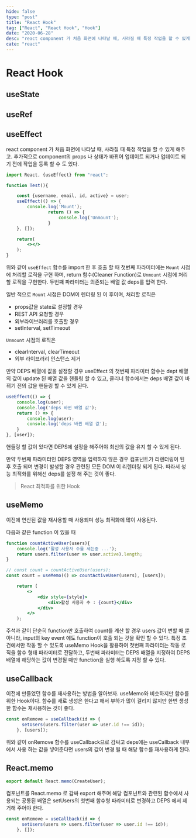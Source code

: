 ```yaml
---
hide: false
type: "post"
title: "React Hook"
tag: ["React", "React Hook", "Hook"]
date: "2020-06-28"
desc: "react component 가 처음 화면에 나타날 때, 사라질 때 특정 작업을 할 수 있게 해주고. 추가적으로 component의 props 나 상태가 바뀌어 업데이트 되거나 업데이트 되기 전에 작업을 등록 할 수 도 있다. 위와 같이 useEffect 함수를 import 한 후 호출 할 때 첫번째 파라미터에는 Mount 시점에 처리할 로직을 구현 하며, return 함수(Cleaner Function)로 "
cate: "react"
---
```


# React Hook

## useState

## useRef

## useEffect

react component 가 처음 화면에 나타날 때, 사라질 때 특정 작업을 할 수 있게 해주고. 추가적으로 component의 props 나 상태가 바뀌어 업데이트 되거나 업데이트 되기 전에 작업을 등록 할 수 도 있다. 

```jsx
import React, {useEffect} from "react";

function Test(){

    const {username, email, id, active} = user;
    useEffect(() => {
        console.log('Mount');
				return () => {
					console.log('Unmount');
				}
    }, []);

    return(
        <></>
    );
}
```

위와 같이 `useEffect` 함수를 import 한 후 호출 할 때 첫번째 파라미터에는 `Mount` 시점에 처리할 로직을 구현 하며, return 함수(Cleaner Function)로 `Unmount` 시점에 처리할 로직을 구현한다. 두번째 파라미터는 의존되는 배열 값 deps를 입력 한다. 

일반 적으로 `Mount` 시점은 DOM이 렌더링 된 이 후이며, 처리할 로직은

- props값을 state로 설정할 경우
- REST API 요청할 경우
- 외부라이브러리를 호출할 경우
- setInterval, setTimeout

`Unmount` 시점의 로직은

- clearInterval, clearTimeout
- 외부 라이브러리 인스턴스 제거

만약 DEPS 배열에 값을 설정할 경우 useEffect 의 첫번째 파라미터 함수는 dept 배열의 값이 update 된 배열 값을 핸들링 할 수 있고, 클리너 함수에서는 deps 배열 값이 바뀌기 전의 값을 핸들링 할 수 있게 된다. 

```jsx
useEffect(() => {
    console.log(user);
    console.log('deps 바뀐 배열 값');
    return () => {
        console.log(user);
        console.log('deps 바뀐 배열 값');
    }
}, [user]);
```

핸들링 할 값이 있다면 DEPS에 설정을 해주어야 최신의 값을 유지 할 수 있게 된다. 

만약 두번째 파라미터인 DEPS 영역을 입력하지 않은 경우 컴포넌트가 리렌더링이 된 후 호출 되며 변경이 발생할 경우 관련된 모든 DOM 이 리렌더링 되게 된다. 따라서 성능 최적화를 위해선 deps를 설정 해 주는 것이 좋다. 

> React 최적화를 위한 Hook

## useMemo

이전에 연산된 값을 재사용할 때 사용되며 성능 최적화에 많이 사용된다. 

다음과 같은 function 이 있을 때

```jsx
function countActiveUser(users){
    console.log('활성 사용자 수를 세는중 ...');
    return users.filter(user => user.active).length;
}

// const count = countActiveUser(users);
const count = useMemo(() => countActiveUser(users), [users]);

    return (
        <>
            <div style={style}>
                <div>활성 사용자 수 : {count}</div>
            </div>
        </>
    );
```

주석과 같이 단순히 function만 호출하여 count를 계산 할 경우 users 값이 변할 때 뿐 아니라, input의 key event 에도 function이 호출 되는 것을 확인 할 수 있다. 특정 조건에서만 작동 할 수 있도록 useMemo Hook을 활용하여 첫번째 파라미터는 작동 로직을 함수 형태 파라미터로 전달하고, 두번째 파라미터는 DEPS 배열을 지정하여 DEPS 배열에 해당하는 값이 변경될 때만 function을 실행 하도록 지정 할 수 있다. 

## useCallback

이전에 만들었던 함수를 재사용하는 방법을 알아보자. useMemo와 비슷하지만 함수를 위한 Hook이다. 함수를 새로 생성은 한다고 해서 부하가 많이 걸리지 않지만 한번 생성한 함수는 재사용하는 것이 좋다. 

```jsx
const onRemove = useCallback(id => {
      setUsers(users.filter(user => user.id !== id));
    }, [users]);
```

위와 같이 onRemove 함수를 useCallback으로 감싸고 deps에는 useCallback 내부에서 사용 하는 값을 넣어준다면 users의 값이 변경 될 때 해당 함수를 재사용하게 된다. 

## React.memo

```jsx
export default React.memo(CreateUser);
```

컴포넌트를 React.memo 로 감싸 export 해주며 해당 컴포넌트와 관련된 함수에서 사용되는 공통된 배열은 setUsers의 첫번째 함수형 파라미터로 변경하고 DEPS 에서 제거해 주어야 한다.

```jsx
const onRemove = useCallback(id => {
      setUsers(users => users.filter(user => user.id !== id));
    }, []);
```
